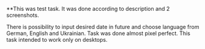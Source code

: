 **This was test task. It was done according to description and 2 screenshots.

There is possibility to input desired date in future and choose language from German, English and Ukrainian.
Task was done almost pixel perfect. This task intended to work only on desktops.
